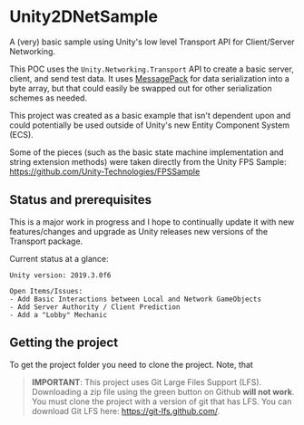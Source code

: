 # Unity2DNetSample
A (very) basic sample using Unity's low level Transport API for Client/Server Networking.

This POC uses the `Unity.Networking.Transport` API to create a basic server, client, and send test data. It uses [MessagePack](https://github.com/msgpack/msgpack-cli) for data serialization into a byte array, but that could easily be swapped out for other serialization schemes as needed.


This project was created as a basic example that isn't dependent upon and could potentially be used outside of Unity's new Entity Component System (ECS).

Some of the pieces (such as the basic state machine implementation and string extension methods) were taken directly from the Unity FPS Sample: https://github.com/Unity-Technologies/FPSSample

## Status and prerequisites

This is a major work in progress and I hope to continually update it with new features/changes and upgrade as Unity releases new versions of the Transport package.

Current status at a glance:
```
Unity version: 2019.3.0f6

Open Items/Issues:
- Add Basic Interactions between Local and Network GameObjects
- Add Server Authority / Client Prediction
- Add a "Lobby" Mechanic
```

## Getting the project

To get the project folder you need to clone the project.
Note, that 

> __IMPORTANT__: 
> This project uses Git Large Files Support (LFS). Downloading a zip file using the green button on Github
> **will not work**. You must clone the project with a version of git that has LFS.
> You can download Git LFS here: https://git-lfs.github.com/.
